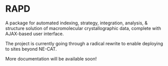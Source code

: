 # RAPD

A package for automated indexing, strategy, integration, analysis, & structure solution of macromolecular crystallographic data, complete with AJAX-based user interface.

The project is currently going through a radical rewrite to enable deploying to sites beyond NE-CAT.

More documentation will be available soon!
